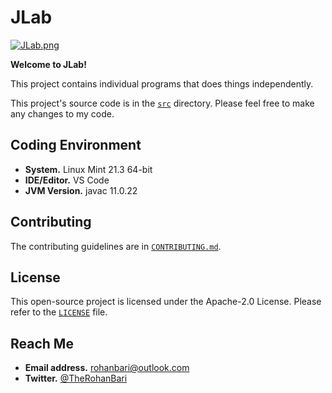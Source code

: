 # JLab

[![JLab.png](https://i.postimg.cc/Y99TkgWn/JLab.png)][1]

**Welcome to JLab!**

This project contains individual programs that does things independently.

This project's source code is in the [`src`](./src) directory.
Please feel free to make any changes to my code.

## Coding Environment

- **System.** Linux Mint 21.3 64-bit
- **IDE/Editor.** VS Code
- **JVM Version.** javac 11.0.22

## Contributing

The contributing guidelines are
in [`CONTRIBUTING.md`](./CONTRIBUTING.md).

## License

This open-source project is licensed under the Apache-2.0 License.
Please refer to the [`LICENSE`](./LICENSE) file.

## Reach Me

- **Email address.** rohanbari@outlook.com
- **Twitter.** [@TheRohanBari](https://twitter.com/TheRohanBari)

[1]: https://postimg.cc/WDB5wdSg